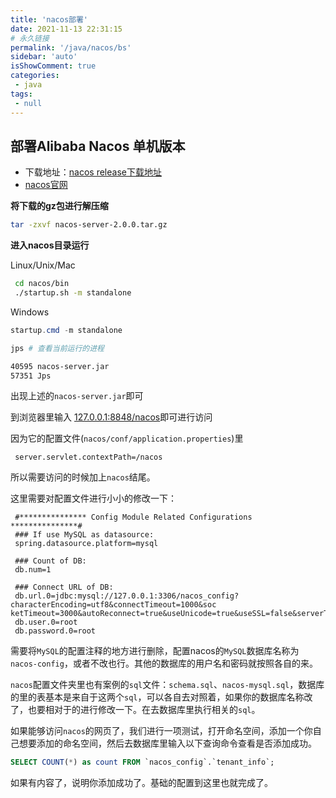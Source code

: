 ```yaml
---
title: 'nacos部署'
date: 2021-11-13 22:31:15
# 永久链接
permalink: '/java/nacos/bs'
sidebar: 'auto'
isShowComment: true
categories:
 - java
tags:
 - null
---
```




## 部署Alibaba Nacos 单机版本

-   下载地址：[nacos release下载地址](https://github.com/alibaba/nacos/releases)
-   [nacos官网](https://nacos.io/zh-cn/index.html)



**将下载的gz包进行解压缩**

```bash
tar -zxvf nacos-server-2.0.0.tar.gz
```

**进入nacos目录运行**

Linux/Unix/Mac

```bash
 cd nacos/bin
 ./startup.sh -m standalone
```

Windows

```powershell
startup.cmd -m standalone
```



```bash
jps # 查看当前运行的进程

40595 nacos-server.jar
57351 Jps
```

出现上述的`nacos-server.jar`即可

到浏览器里输入 [127.0.0.1:8848/nacos](127.0.0.1:8848/nacos)即可进行访问

因为它的配置文件(`nacos/conf/application.properties`)里

```properties
 server.servlet.contextPath=/nacos
```

所以需要访问的时候加上`nacos`结尾。



这里需要对配置文件进行小小的修改一下：

```properties
 #*************** Config Module Related Configurations ***************#
 ### If use MySQL as datasource:
 spring.datasource.platform=mysql
 
 ### Count of DB:
 db.num=1
 
 ### Connect URL of DB:
 db.url.0=jdbc:mysql://127.0.0.1:3306/nacos_config?characterEncoding=utf8&connectTimeout=1000&soc    ketTimeout=3000&autoReconnect=true&useUnicode=true&useSSL=false&serverTimezone=UTC
 db.user.0=root
 db.password.0=root
```

需要将`MySQL`的配置注释的地方进行删除，配置nacos的`MySQL`数据库名称为`nacos-config`，或者不改也行。其他的数据库的用户名和密码就按照各自的来。

`nacos`配置文件夹里也有案例的`sql`文件：`schema.sql`、`nacos-mysql.sql`，数据库的里的表基本是来自于这两个`sql`，可以各自去对照着，如果你的数据库名称改了，也要相对于的进行修改一下。在去数据库里执行相关的`sql`。

如果能够访问`nacos`的网页了，我们进行一项测试，打开命名空间，添加一个你自己想要添加的命名空间，然后去数据库里输入以下查询命令查看是否添加成功。

```sql
SELECT COUNT(*) as count FROM `nacos_config`.`tenant_info`;
```

如果有内容了，说明你添加成功了。基础的配置到这里也就完成了。